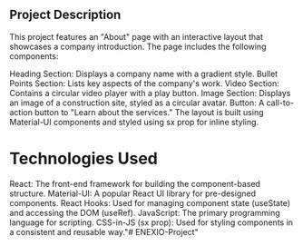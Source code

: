 ## Project Description
This project features an "About" page with an interactive layout that showcases a company introduction. The page includes the following components:

Heading Section: Displays a company name with a gradient style.
Bullet Points Section: Lists key aspects of the company's work.
Video Section: Contains a circular video player with a play button.
Image Section: Displays an image of a construction site, styled as a circular avatar.
Button: A call-to-action button to "Learn about the services."
The layout is built using Material-UI components and styled using sx prop for inline styling.

# Technologies Used
React: The front-end framework for building the component-based structure.
Material-UI: A popular React UI library for pre-designed components.
React Hooks: Used for managing component state (useState) and accessing the DOM (useRef).
JavaScript: The primary programming language for scripting.
CSS-in-JS (sx prop): Used for styling components in a consistent and reusable way."# ENEXIO-Project" 
